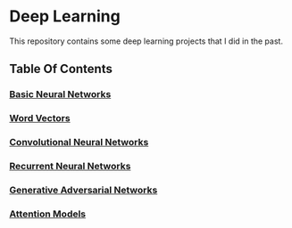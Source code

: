 # Deep Learning

This repository contains some deep learning projects that I did in the past.

## Table Of Contents

### [Basic Neural Networks](https://github.com/msfchen/deep_learning/tree/master/basicnn)

### [Word Vectors](https://github.com/msfchen/deep_learning/tree/master/wordvector)

### [Convolutional Neural Networks](https://github.com/msfchen/deep_learning/tree/master/convolutionalnn)

### [Recurrent Neural Networks](https://github.com/msfchen/deep_learning/tree/master/recurrentnn)

### [Generative Adversarial Networks](https://github.com/msfchen/deep_learning/tree/master/gan)

### [Attention Models](https://github.com/msfchen/deep_learning/tree/master/attentionmodel)
